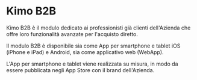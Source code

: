# Kimo B2B

Kimo B2B è il modulo dedicato ai professionisti già clienti dell'Azienda che offre loro funzionalità avanzate per l'acquisto diretto.

Il modulo B2B è disponibile sia come App per smartphone e tablet iOS \(iPhone e iPad\) e Android, sia come applicativo web \(WebApp\).  
  
L'App per smartphone e tablet viene realizzata su misura, in modo da essere pubblicata negli App Store con il brand dell'Azienda.

